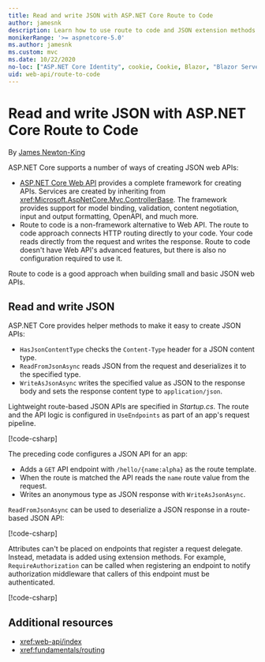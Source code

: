 ```yaml
---
title: Read and write JSON with ASP.NET Core Route to Code
author: jamesnk
description: Learn how to use route to code and JSON extension methods to create lightweight JSON web APIs.
monikerRange: '>= aspnetcore-5.0'
ms.author: jamesnk
ms.custom: mvc
ms.date: 10/22/2020
no-loc: ["ASP.NET Core Identity", cookie, Cookie, Blazor, "Blazor Server", "Blazor WebAssembly", "Identity", "Let's Encrypt", Razor, SignalR]
uid: web-api/route-to-code
---
```

# Read and write JSON with ASP.NET Core Route to Code

By [James Newton-King](https://github.com/jamesnk)

ASP.NET Core supports a number of ways of creating JSON web APIs:

* [ASP.NET Core Web API](xref:web-api/index) provides a complete framework for creating APIs. Services are created by inheriting from <xref:Microsoft.AspNetCore.Mvc.ControllerBase>. The framework provides support for model binding, validation, content negotiation, input and output formatting, OpenAPI, and much more.
* Route to code is a non-framework alternative to Web API. The route to code approach connects HTTP routing directly to your code. Your code reads directly from the request and writes the response. Route to code doesn't have Web API's advanced features, but there is also no configuration required to use it.

Route to code is a good approach when building small and basic JSON web APIs.

## Read and write JSON

ASP.NET Core provides helper methods to make it easy to create JSON APIs:

* `HasJsonContentType` checks the `Content-Type` header for a JSON content type.
* `ReadFromJsonAsync` reads JSON from the request and deserializes it to the specified type.
* `WriteAsJsonAsync` writes the specified value as JSON to the response body and sets the response content type to `application/json`.

Lightweight route-based JSON APIs are specified in *Startup.cs*. The route and the API logic is configured in `UseEndpoints` as part of an app's request pipeline.

[!code-csharp[](route-to-code/sample/Startup3.cs?name=snippet)]

The preceding code configures a JSON API for an app:

* Adds a `GET` API endpoint with `/hello/{name:alpha}` as the route template.
* When the route is matched the API reads the `name` route value from the request.
* Writes an anonymous type as JSON response with `WriteAsJsonAsync`.

`ReadFromJsonAsync` can be used to deserialize a JSON response in a route-based JSON API:

[!code-csharp[](route-to-code/sample/Startup2.cs?name=snippet)]

Attributes can't be placed on endpoints that register a request delegate. Instead, metadata is added using extension methods. For example, `RequireAuthorization` can be called when registering an endpoint to notify authorization middleware that callers of this endpoint must be authenticated.

[!code-csharp[](route-to-code/sample/Startup.cs?name=snippet)]


## Additional resources

* <xref:web-api/index>
* <xref:fundamentals/routing>
